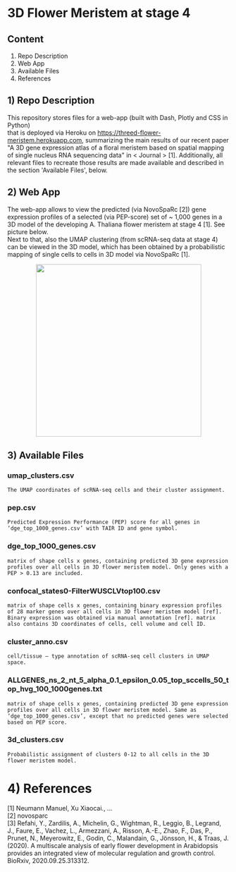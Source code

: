 # 3D Flower Meristem at stage 4

## Content
1) Repo Description
2) Web App
3) Available Files
4) References

## 1) Repo Description
This repository stores files for a web-app (built with Dash, Plotly and CSS in Python)  
that is deployed via Heroku on https://threed-flower-meristem.herokuapp.com, summarizing the main results of our recent paper "A 3D gene expression atlas of a floral meristem based on spatial mapping of single nucleus RNA sequencing data" in < Journal > [1]. Additionally, all relevant files to recreate those results are made available and described in the section 'Available Files', below.

## 2) Web App
The web-app allows to view the predicted (via NovoSpaRc [2]) gene expression profiles of a selected (via PEP-score) set of ~ 1,000 genes in a 3D model of the developing A. Thaliana flower meristem at stage 4 [1]. See picture below.   
Next to that, also the UMAP clustering (from scRNA-seq data at stage 4) can be viewed in the 3D model, which has been obtained by a probabilistic mapping of single cells to cells in 3D model via NovoSpaRc [1].   

<p align="center">
  <img src="https://user-images.githubusercontent.com/43107602/115282708-cd5ce080-a14a-11eb-94c4-e2c2f03e11fc.png"        height="391.75" width="375">
 </p>

## 3) Available Files
### umap_clusters.csv
    The UMAP coordinates of scRNA-seq cells and their cluster assignment.

### pep.csv
    Predicted Expression Performance (PEP) score for all genes in ‘dge_top_1000_genes.csv’ with TAIR ID and gene symbol.

### dge_top_1000_genes.csv
    matrix of shape cells x genes, containing predicted 3D gene expression profiles over all cells in 3D flower meristem model. Only genes with a PEP > 0.13 are included.

### confocal_states0-FilterWUSCLVtop100.csv
    matrix of shape cells x genes, containing binary expression profiles of 28 marker genes over all cells in 3D flower meristem model [ref]. Binary expression was obtained via manual annotation [ref]. matrix also contains 3D coordinates of cells, cell volume and cell ID.

### cluster_anno.csv
    cell/tissue – type annotation of scRNA-seq cell clusters in UMAP space.

### ALLGENES_ns_2_nt_5_alpha_0.1_epsilon_0.05_top_sccells_50_top_hvg_100_1000genes.txt
    matrix of shape cells x genes, containing predicted 3D gene expression profiles over all cells in 3D flower meristem model. Same as ‘dge_top_1000_genes.csv’, except that no predicted genes were selected based on PEP score.

### 3d_clusters.csv
    Probabilistic assignment of clusters 0-12 to all cells in the 3D flower meristem model.

# 4) References
[1] Neumann Manuel, Xu Xiaocai., ...   
[2] novosparc   
[3] Refahi, Y., Zardilis, A., Michelin, G., Wightman, R., Leggio, B., Legrand, J., Faure, E., Vachez, L., Armezzani, A., Risson, A.-E., Zhao, F., Das, P., Prunet, N., Meyerowitz, E., Godin, C., Malandain, G., Jönsson, H., & Traas, J. (2020). A multiscale analysis of early flower development in Arabidopsis provides an integrated view of molecular regulation and growth control. BioRxiv, 2020.09.25.313312.   



